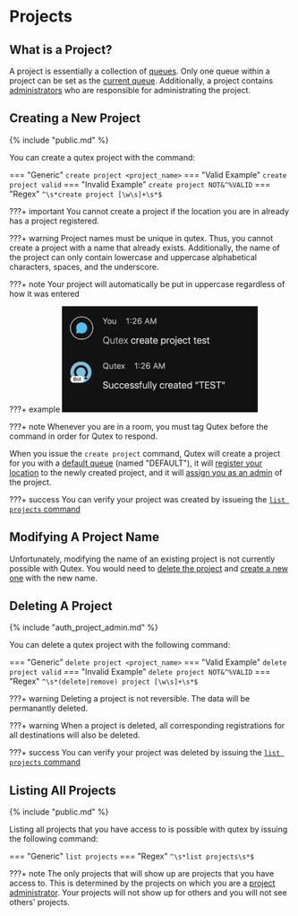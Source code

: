 # Projects

## What is a Project?

A project is essentially a collection of [queues](../queues). Only one queue within a project can be set as the [current queue](../queues/#what-is-the-current-queue). Additionally, a project contains [administrators](../administration) who are responsible for administrating the project.

## Creating a New Project

{% include "public.md" %}

You can create a qutex project with the command:

=== "Generic"
    ```
    create project <project_name>
    ```
=== "Valid Example"
    ```
    create project valid
    ```
=== "Invalid Example"
    ```
    create project NOT&^%VALID
    ```
=== "Regex"
    ```
    ^\s*create project [\w\s]+\s*$
    ```

???+ important
    You cannot create a project if the location you are in already has a project registered.

???+ warning
    Project names must be unique in qutex. Thus, you cannot create a project with a name that already exists. Additionally, the name of the project can only contain lowercase and uppercase alphabetical characters, spaces, and the underscore.

???+ note
    Your project will automatically be put in uppercase regardless of how it was entered

???+ example
    <img src="../images/createProject.png" width=350/>

???+ note
    Whenever you are in a room, you must tag Qutex before the command in order for Qutex to respond.

When you issue the `create project` command, Qutex will create a project for you with a [default queue](../queues/#what-is-the-default-queue) (named "DEFAULT"), it will [register your location](../registrations) to the newly created project, and it will [assign you as an admin](../administration) of the project.


???+ success
    You can verify your project was created by issueing the [`list projects` command](#listing-all-projects)

## Modifying A Project Name

Unfortunately, modifying the name of an existing project is not currently possible with Qutex. You would need to [delete the project](#deleting-a-project) and [create a new one](#creating-a-new-project) with the new name.

## Deleting A Project

{% include "auth_project_admin.md" %}

You can delete a qutex project with the following command:

=== "Generic"
    ```
    delete project <project_name>
    ```
=== "Valid Example"
    ```
    delete project valid
    ```
=== "Invalid Example"
    ```
    delete project NOT&^%VALID
    ```
=== "Regex"
    ```
    ^\s*(delete|remove) project [\w\s]+\s*$
    ```

???+ warning
    Deleting a project is not reversible. The data will be permanantly deleted.

???+ warning
    When a project is deleted, all corresponding registrations for all destinations will also be deleted.

???+ success
    You can verify your project was deleted by issuing the [`list projects` command](#listing-all-projects)

## Listing All Projects

{% include "public.md" %}

Listing all projects that you have access to is possible with qutex by issuing the following command:

=== "Generic"
    ```
    list projects
    ```
=== "Regex"
    ```
    ^\s*list projects\s*$
    ```

???+ note
    The only projects that will show up are projects that you have access to. This is determined by the projects on which you are a [project administrator](/authorization/#project-administrators). Your projects will not show up for others and you will not see others' projects.